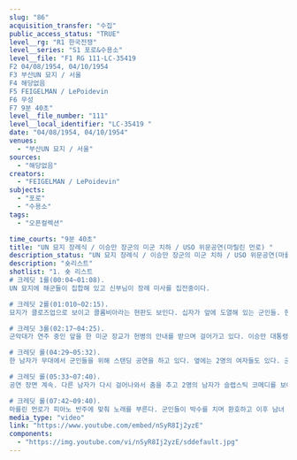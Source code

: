 ```yaml
---
slug: "86"
acquisition_transfer: "수집"
public_access_status: "TRUE"
level__rg: "R1 한국전쟁"
level__series: "S1 포로&수용소"
level__file: "F1 RG 111-LC-35419 
F2 04/08/1954, 04/10/1954
F3 부산UN 묘지 / 서울
F4 해당없음 
F5 FEIGELMAN / LePoidevin
F6 무성
F7 9분 40초"
level__file_number: "111"
level__local_identifier: "LC-35419 "
date: "04/08/1954, 04/10/1954"
venues: 
  - "부산UN 묘지 / 서울"
sources: 
  - "해당없음"
creators: 
  - "FEIGELMAN / LePoidevin"
subjects: 
  - "포로"
  - "수용소"
tags: 
  - "오픈컬렉션"

time_courts: "9분 40초"
title: "UN 묘지 장례식 / 이승만 장군의 미군 치하 / USO 위문공연(마릴린 먼로) "
description_status: "UN 묘지 장례식 / 이승만 장군의 미군 치하 / USO 위문공연(마를린 먼로) "
description: "숏리스트"
shotlist: "1. 숏 리스트
# 크레딧 1롤(00:04~01:08). 
UN 묘지에 해군들이 집합해 있고 신부님이 장례 미사를 집전중이다. 

# 크레딧 2롤(01:010~02:15). 
묘지가 클로즈업으로 보이고 콜롬비아라는 현판도 보인다. 십자가 앞에 도열해 있는 군인들. 한 병사가 신부 옆에 계속 서 있다.  

# 크레딧 3롤(02:17~04:25). 
군악대가 연주 중인 앞을 한 미군 장교가 헌병의 안내를 받으며 걸어가고 있다. 이승만 대통령이 사저 앞에서 미군 장교들에게 배지를 달아주며 격려하고 있다. 

# 크레딧 롤(04:29~05:32). 
한 남자가 무대에서 군인들을 위해 스탠딩 공연을 하고 있다. 옆에는 2명의 여자들도 있다. 군인들이 공연을 보며 웃는다.

# 크레딧 롤(05:33~07:40). 
공연 장면 계속. 다른 남자가 다시 걸어나와서 춤을 추고 2명의 남자가 슬랩스틱 코메디를 보여준다. 키 큰 여자 2명이 반바지를 입고 노래한다. 사회자와 함께 가벼운 율동을 하고 있다. 환호 속에 마를린 먼로가 등장했다.

# 크레딧 롤(07:42~09:40). 
마를린 먼로가 피아노 반주에 맞춰 노래를 부른다. 군인들이 박수를 치며 환호하고 이후 남녀 2명의 공연이 있다.. 뒤편에는 한국인들도 함께 보고 있다. 계속되는 캉캉댄스, 카우보이쇼. 위문단의 공연이 끝나고 한 줄로 서서 사진에 포즈를 취해주고 있다."
media_type: "video"
link: "https://www.youtube.com/embed/nSyR8Ij2yzE"
components: 
  - "https://img.youtube.com/vi/nSyR8Ij2yzE/sddefault.jpg"
---
```

